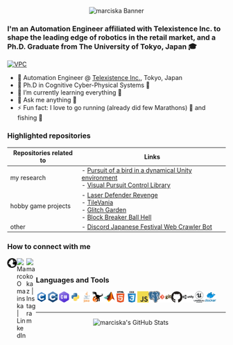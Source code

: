 <p align="center">
  <img alt="marciska Banner" src="https://github.com/marciska/marciska/blob/main/img/header.png">
</p>

### I'm an Automation Engineer affiliated with Telexistence Inc. to shape the leading edge of robotics in the retail market, and a Ph.D. Graduate from The University of Tokyo, Japan 🎓

[![VPC](img/research_vpc.gif)][VPC]

- 🤖 Automation Engineer @ [Telexistence Inc.](https://tx-inc.com/en/home/), Tokyo, Japan
- 🔭 Ph.D in Cognitive Cyber-Physical Systems 🤖
- 🌱 I’m currently learning everything 🤣
- 💬 Ask me anything 🙂
- ⚡ Fun fact: I love to go running (already did few Marathons) 🏃 and fishing 🎣

### Highlighted repositories

| Repositories related to | Links |
| --- | --- |
| my research | - [Pursuit of a bird in a dynamical Unity environment](https://github.com/marciska/vpc-switched-motion) <br> - [Visual Pursuit Control Library](https://github.com/marciska/visual-pursuit-control) |
| hobby game projects | - [Laser Defender Revenge](https://github.com/marciska/laser-defender-revenge) <br> - [TileVania](https://github.com/marciska/tilevania) <br> - [Glitch Garden](https://github.com/marciska/glitch-garden) <br> - [Block Breaker Ball Hell](https://github.com/marciska/block-breaker-ball-hell) |
| other | - [Discord Japanese Festival Web Crawler Bot](https://github.com/marciska/matsubo) |

### How to connect with me

[<img align="left" alt="marciska.com" width="22px" src="https://raw.githubusercontent.com/iconic/open-iconic/master/svg/globe.svg" />][website]
[<img align="left" alt="Marco Omainska | LinkedIn" width="22px" src="https://cdn.jsdelivr.net/npm/simple-icons@v3/icons/linkedin.svg" />][linkedin]
[<img align="left" alt="makokaz | Instagram" width="22px" src="https://cdn.jsdelivr.net/npm/simple-icons@v3/icons/instagram.svg" />][instagram]

<br>

### Languages and Tools

<!-- Icons from: https://github.com/topics -->
<img align="left" alt="C" width="26px" src="https://raw.githubusercontent.com/github/explore/f3e22f0dca2be955676bc70d6214b95b13354ee8/topics/c/c.png" />
<img align="left" alt="C++" width="26px" src="https://raw.githubusercontent.com/github/explore/180320cffc25f4ed1bbdfd33d4db3a66eeeeb358/topics/cpp/cpp.png" />
<img align="left" alt="C#" width="26px" src="https://raw.githubusercontent.com/github/explore/80688e429a7d4ef2fca1e82350fe8e3517d3494d/topics/csharp/csharp.png" />
<img align="left" alt="Python" width="26px" src="https://raw.githubusercontent.com/github/explore/80688e429a7d4ef2fca1e82350fe8e3517d3494d/topics/python/python.png" />
<img align="left" alt="Java" width="26px" src="https://raw.githubusercontent.com/github/explore/5b3600551e122a3277c2c5368af2ad5725ffa9a1/topics/java/java.png" />
<img align="left" alt="Perl" width="26px" src="https://raw.githubusercontent.com/github/explore/80688e429a7d4ef2fca1e82350fe8e3517d3494d/topics/perl/perl.png" />
<img align="left" alt="Matlab" width="26px" src="https://raw.githubusercontent.com/github/explore/80688e429a7d4ef2fca1e82350fe8e3517d3494d/topics/matlab/matlab.png" />
<img align="left" alt="HTML5" width="26px" src="https://raw.githubusercontent.com/github/explore/80688e429a7d4ef2fca1e82350fe8e3517d3494d/topics/html/html.png" />
<img align="left" alt="CSS3" width="26px" src="https://raw.githubusercontent.com/github/explore/80688e429a7d4ef2fca1e82350fe8e3517d3494d/topics/css/css.png" />
<img align="left" alt="JavaScript" width="26px" src="https://raw.githubusercontent.com/github/explore/80688e429a7d4ef2fca1e82350fe8e3517d3494d/topics/javascript/javascript.png" />
<img align="left" alt="PostgreSQL" width="26px" src="https://raw.githubusercontent.com/github/explore/80688e429a7d4ef2fca1e82350fe8e3517d3494d/topics/postgresql/postgresql.png" />
<img align="left" alt="Git" width="26px" src="https://raw.githubusercontent.com/github/explore/80688e429a7d4ef2fca1e82350fe8e3517d3494d/topics/git/git.png" />
<img align="left" alt="GitHub" width="26px" src="https://raw.githubusercontent.com/github/explore/89bdd9644f44d1b12180fd512b95574fe4c54617/topics/github-api/github-api.png" />
<img align="left" alt="Unity" width="26px" src="https://raw.githubusercontent.com/github/explore/80688e429a7d4ef2fca1e82350fe8e3517d3494d/topics/unity/unity.png" />
<img align="left" alt="Unreal" width="26px" src="https://raw.githubusercontent.com/github/explore/80688e429a7d4ef2fca1e82350fe8e3517d3494d/topics/unreal-engine/unreal-engine.png" />
<img align="left" alt="Docker" width="26px" src="https://raw.githubusercontent.com/github/explore/80688e429a7d4ef2fca1e82350fe8e3517d3494d/topics/docker/docker.png" />

<br>
<br>

---

<p align="center">
  <img alt="marciska's GitHub Stats" src="https://github-readme-stats.vercel.app/api?username=marciska&show_icons=true&hide_border=true&theme=dracula">
</p>

[VPC]: https://github.com/marciska/vpc-switched-motion
[website]: https://marciska.com/
[linkedin]: https://linkedin.com/in/marco-omainska
[instagram]: https://instagram.com/makokaz
